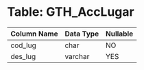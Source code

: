 # Table: GTH_AccLugar

| Column Name | Data Type | Nullable |
|-------------|-----------|----------|
| cod_lug | char | NO |
| des_lug | varchar | YES |
